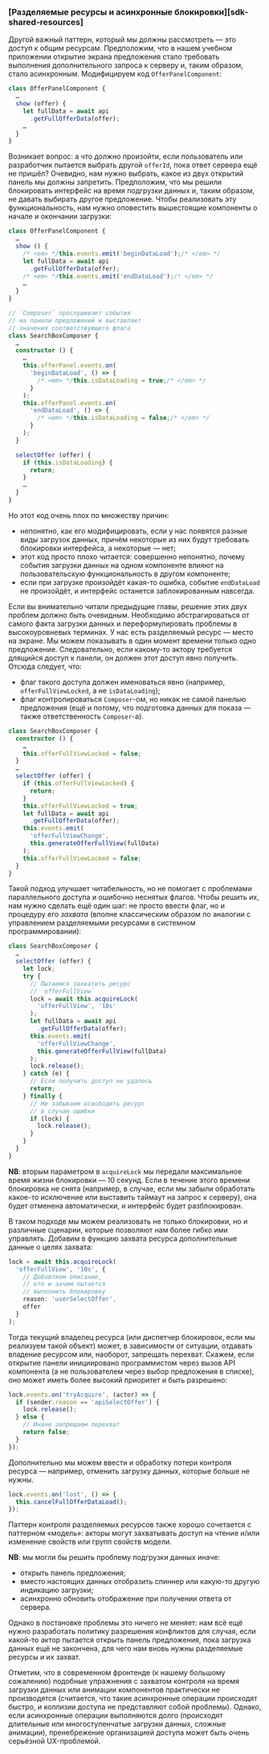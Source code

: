### [Разделяемые ресурсы и асинхронные блокировки][sdk-shared-resources]

Другой важный паттерн, который мы должны рассмотреть — это доступ к общим ресурсам. Предположим, что в нашем учебном приложении открытие экрана предложения стало требовать выполнения дополнительного запроса к серверу и, таким образом, стало асинхронным. Модифицируем код `OfferPanelComponent`:

```typescript
class OfferPanelComponent {
  …
  show (offer) {
    let fullData = await api
      .getFullOfferData(offer);
    …
  }
}
```

Возникает вопрос: а что должно произойти, если пользователь или разработчик пытается выбрать другой `offerId`, пока ответ сервера ещё не пришёл? Очевидно, нам нужно выбрать, какое из двух открытий панель мы должны запретить. Предположим, что мы решили блокировать интерфейс на время подгрузки данных и, таким образом, не давать выбирать другое предложение. Чтобы реализовать эту функциональность, нам нужно оповестить вышестоящие компоненты о начале и окончании загрузки:

```typescript
class OfferPanelComponent {
  …
  show () {
    /* <em> */this.events.emit('beginDataLoad');/* </em> */
    let fullData = await api
      .getFullOfferData(offer);
    /* <em> */this.events.emit('endDataLoad');/* </em> */
    …
  }
}
```

```typescript
// `Composer` прослушивает события
// на панели предложений и выставляет
// значения соответствующего флага
class SearchBoxComposer {
  …
  constructor () {
    …
    this.offerPanel.events.on(
      'beginDataLoad', () => {
        /* <em> */this.isDataLoading = true;/* </em> */
      }
    );
    this.offerPanel.events.on(
      'endDataLoad', () => {
        /* <em> */this.isDataLoading = false;/* </em> */
      }
    );
  }

  selectOffer (offer) {
    if (this.isDataLoading) {
      return;
    }
    …
  }
}
```

Но этот код очень плох по множеству причин:
  * непонятно, как его модифицировать, если у нас появятся разные виды загрузок данных, причём некоторые из них будут требовать блокировки интерфейса, а некоторые — нет;
  * этот код просто плохо читается: совершенно непонятно, почему события загрузки данных на одном компоненте влияют на пользовательскую функциональность в другом компоненте;
  * если при загрузке произойдёт какая-то ошибка, событие `endDataLoad` не произойдёт, и интерфейс останется заблокированным навсегда.

Если вы внимательно читали предыдущие главы, решение этих двух проблем должно быть очевидным. Необходимо абстрагироваться от самого факта загрузки данных и переформулировать проблемы в высокоуровневых терминах. У нас есть разделяемый ресурс — место на экране. Мы можем показывать в один момент времени только одно предложение. Следовательно, если какому-то актору требуется длящийся доступ к панели, он должен этот доступ явно получить. Отсюда следует, что:
 * флаг такого доступа должен именоваться явно (например, `offerFullViewLocked`, а не `isDataLoading`);
 * флаг контролироваться `Composer`-ом, но никак не самой панелью предложения (ещё и потому, что подготовка данных для показа — также ответственность `Composer`-а).

```typescript
class SearchBoxComposer {
  constructor () {
    …
    this.offerFullViewLocked = false;
  }
  …
  selectOffer (offer) {
    if (this.offerFullViewLocked) {
      return;
    }
    this.offerFullViewLocked = true;
    let fullData = await api
      .getFullOfferData(offer);
    this.events.emit(
      'offerFullViewChange',
      this.generateOfferFullView(fullData)
    );
    this.offerFullViewLocked = false;
  }
}
```

Такой подход улучшает читабельность, но не помогает с проблемами параллельного доступа и ошибочно неснятых флагов. Чтобы решить их, нам нужно сделать ещё один шаг: не просто ввести флаг, но и процедуру его *захвата* (вполне классическим образом по аналогии с управлением разделяемыми ресурсами в системном программировании):

```typescript
class SearchBoxComposer {
  …
  selectOffer (offer) {
    let lock;
    try {
      // Пытаемся захватить ресурс
      // `offerFullView`
      lock = await this.acquireLock(
        'offerFullView', '10s'
      );
      let fullData = await api
        .getFullOfferData(offer);
      this.events.emit(
        'offerFullViewChange',
        this.generateOfferFullView(fullData)
      );
      lock.release();
    } catch (e) {
      // Если получить доступ не удалось
      return;
    } finally {
      // Не забываем освободить ресурс
      // в случае ошибки
      if (lock) {
        lock.release();
      }
    }
  }
}
```

**NB**: вторым параметром в `acquireLock` мы передали максимальное время жизни блокировки — 10 секунд. Если в течение этого времени блокировка не снята (например, в случае, если мы забыли обработать какое-то исключение или выставить таймаут на запрос к серверу), она будет отменена автоматически, и интерфейс будет разблокирован.

В таком подходе мы можем реализовать не только блокировки, но и различные сценарии, которые позволяют нам более гибко ими управлять. Добавим в функцию захвата ресурса дополнительные данные о целях захвата:

```typescript
lock = await this.acquireLock(
  'offerFullView', '10s', {
    // Добавляем описание,
    // кто и зачем пытается
    // выполнить блокировку
    reason: 'userSelectOffer',
    offer
  }
);
```

Тогда текущий владелец ресурса (или диспетчер блокировок, если мы реализуем такой объект) может, в зависимости от ситуации, отдавать владение ресурсом или, наоборот, запрещать перехват. Скажем, если открытие панели инициировано программистом через вызов API компонента (а не пользователем через выбор предложения в списке), оно может иметь более высокий приоритет и быть разрешено:

```typescript
lock.events.on('tryAcquire', (actor) => {
  if (sender.reason == 'apiSelectOffer') {
    lock.release();
  } else {
    // Иначе запрещаем перехват
    return false;
  }
});
```

Дополнительно мы можем ввести и обработку потери контроля ресурса — например, отменить загрузку данных, которые больше не нужны.

```typescript
lock.events.on('lost', () => {
  this.cancelFullOfferDataLoad();
});
```

Паттерн контроля разделяемых ресурсов также хорошо сочетается с паттерном «модель»: акторы могут захватывать доступ на чтение и/или изменение свойств или групп свойств модели.

**NB**: мы могли бы решить проблему подгрузки данных иначе:
  * открыть панель предложения;
  * вместо настоящих данных отобразить спиннер или какую-то другую индикацию загрузки;
  * асинхронно обновить отображение при получении ответа от сервера.

Однако в постановке проблемы это ничего не меняет: нам всё ещё нужно разработать политику разрешения конфликтов для случая, если какой-то актор пытается открыть панель предложения, пока загрузка данных ещё не закончена, для чего нам вновь нужны разделяемые ресурсы и их захват.

Отметим, что в современном фронтенде (к нашему большому сожалению) подобные упражнения с захватом контроля на время загрузки данных или анимации компонентов практически не производятся (считается, что такие асинхронные операции происходят быстро, и коллизии доступа не представляют собой проблемы). Однако, если асинхронные операции выполняются долго (происходят длительные или многоступенчатые загрузки данных, сложные анимации), пренебрежение организацией доступа может быть очень серьёзной UX-проблемой.